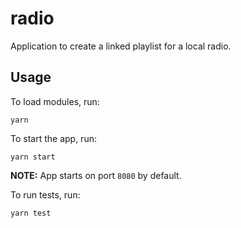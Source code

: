 # radio

Application to create a linked playlist for a local radio.

## Usage

To load modules, run:

`yarn`

To start the app, run:

`yarn start`

**NOTE:** App starts on port `8080` by default.

To run tests, run:

`yarn test`

